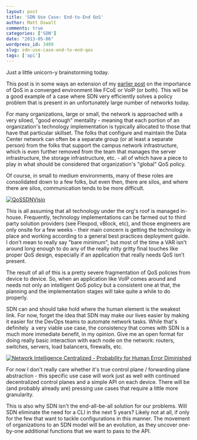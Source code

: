 ```yaml
---
layout: post
title: 'SDN Use Case: End-to-End QoS'
author: Matt Oswalt
comments: true
categories: ['SDN']
date: "2013-05-06"
wordpress_id: 3409
slug: sdn-use-case-end-to-end-qos
tags: ['api']
---
```



Just a little unicorn-y brainstorming today.

This post is in some ways an extension of my [earlier post](https://keepingitclassless.net/2013/04/the-importance-of-qos-in-a-converged-infrastructure/) on the importance of QoS in a converged environment like FCoE or VoIP (or both). This will be a good example of a case where SDN very efficiently solves a policy problem that is present in an unfortunately large number of networks today.

For many organizations, large or small, the network is approached with a very siloed, "good enough" mentality - meaning that each portion of an organization's technology implementation is typically allocated to those that have that particular skillset. The folks that configure and maintain the Data Center network can often be a separate group (or at least a separate person) from the folks that support the campus network infrastructure, which is even further removed from the team that manages the server infrastructure, the storage infrastructure, etc. - all of which have a piece to play in what should be considered that organization's "global" QoS policy.

Of course, in small to medium environments, many of these roles are consolidated down to a few folks, but even then, there are silos, and where there are silos, communication tends to be more difficult.

[![QoSSDNVisio](/assets/2013/04/QoSSDNVisio.png)](/assets/2013/04/QoSSDNVisio.png)

This is all assuming that all technology under the org's roof is managed in-house. Frequently, technology implementations can be farmed out to third party solution providers (see Flexpod, vBlock, etc), and those engineers are only onsite for a few weeks - their main concern is getting the technology in place and working according to a general best practices deployment guide. I don't mean to really say "bare minimum", but most of the time a VAR isn't around long enough to do any of the really nitty gritty final touches like proper QoS design, especially if an application that really needs QoS isn't present.

The result of all of this is a pretty severe fragmentation of QoS policies from device to device. So, when an application like VoIP comes around and needs not only an intelligent QoS policy but a consistent one at that, the planning and the implementation stages will take quite a while to do properly.

SDN can and should take hold where the human element is the weakest link. For now, forget the idea that SDN may make our lives easier by making it easier for the DevOps teams to automate network tasks. While that's definitely  a very viable use case, the consistency that comes with SDN is a much more immediate benefit, in my opinion. Give me an open format for doing really basic interaction with each node on the network: routers, switches, servers, load balancers, firewalls, etc.

[![Network Intelligence Centralized - Probability for Human Error Diminished](/assets/2013/04/QoSSDNVisio2.png)](/assets/2013/04/QoSSDNVisio2.png)

For now I don't really care whether it's true control plane / forwarding plane abstraction - this specific use case will work just as well with continued decentralized control planes and a simple API on each device. There will be (and probably already are) pressing use cases that require a little more granularity.

This is also why SDN isn't the end-all-be-all solution for our problems. Will SDN eliminate the need for a CLI in the next 5 years? Likely not at all, if only for the few that want to tackle configurations in this manner. The movement of organizations to an SDN model will be an evolution, as they uncover one-by-one additional functions that we want to pass to the API.
